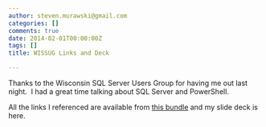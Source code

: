 ```yaml
---
author: steven.murawski@gmail.com
categories: []
comments: true
date: 2014-02-01T00:00:00Z
tags: []
title: WISSUG Links and Deck

---
```


Thanks to the Wisconsin SQL Server Users Group for having me out last night. &nbsp;I had a great time talking about SQL Server and PowerShell.


All the links I referenced are available from [this bundle](http://bitly.com/bundles/stevenmurawski/2)&nbsp;and my slide deck is here.

